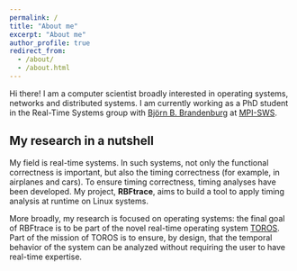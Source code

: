 ```yaml
---
permalink: /
title: "About me"
excerpt: "About me"
author_profile: true
redirect_from: 
  - /about/
  - /about.html
---
```


Hi there! I am a computer scientist broadly interested in operating systems, networks and distributed systems. I am currently working as a PhD student in the Real-Time Systems group with [Björn B. Brandenburg](https://people.mpi-sws.org/~bbb/) at [MPI-SWS](https://www.mpi-sws.org/).

My research in a nutshell
------

My field is real-time systems. In such systems, not only the functional correctness is important, but also the timing correctness (for example, in airplanes and cars). To ensure timing correctness, timing analyses have been developed. My project, **RBFtrace**, aims to build a tool to apply timing analysis at runtime on Linux systems. 

More broadly, my research is focused on operating systems: the final goal of RBFtrace is to be part of the novel real-time operating system [TOROS](https://toros.mpi-sws.org/). Part of the mission of TOROS is to ensure, by design, that the temporal behavior of the system can be analyzed without requiring the user to have real-time expertise.
